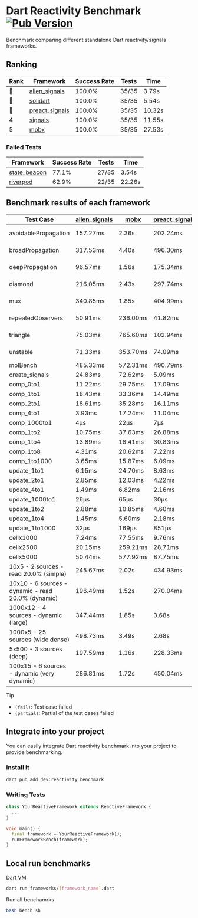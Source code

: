 # Dart Reactivity Benchmark [![Pub Version](https://img.shields.io/pub/v/reactivity_benchmark)](https://pub.dev/packages/reactivity_benchmark)

Benchmark comparing different standalone Dart reactivity/signals frameworks.

## Ranking

<!-- ranking start -->
| Rank | Framework | Success Rate | Tests | Time |
|------|-----------|--------------|-------|------|
| 🥇 | [alien_signals](https://github.com/medz/alien-signals-dart) | 100.0% | 35/35 | 3.79s |
| 🥈 | [solidart](https://github.com/nank1ro/solidart) | 100.0% | 35/35 | 5.54s |
| 🥉 | [preact_signals](https://pub.dev/packages/preact_signals) | 100.0% | 35/35 | 10.32s |
| 4 | [signals](https://github.com/rodydavis/signals.dart) | 100.0% | 35/35 | 11.55s |
| 5 | [mobx](https://github.com/mobxjs/mobx.dart) | 100.0% | 35/35 | 27.53s |

<!-- ranking end -->

### **Failed Tests**

<!-- fail start -->
| Framework | Success Rate | Tests | Time |
|-----------|--------------|-------|------|
| [state_beacon](https://github.com/jinyus/dart_beacon) | 77.1% | 27/35 | 3.54s |
| [riverpod](https://github.com/rrousselGit/riverpod) | 62.9% | 22/35 | 22.26s |

<!-- fail end -->

## Benchmark results of each framework

<!-- test-case start -->
| Test Case | [alien_signals](https://github.com/medz/alien-signals-dart) | [mobx](https://github.com/mobxjs/mobx.dart) | [preact_signals](https://pub.dev/packages/preact_signals) | [riverpod](https://github.com/rrousselGit/riverpod) | [signals](https://github.com/rodydavis/signals.dart) | [solidart](https://github.com/nank1ro/solidart) | [state_beacon](https://github.com/jinyus/dart_beacon) |
|---|---|---|---|---|---|---|---|
| avoidablePropagation | 157.27ms | 2.36s | 202.24ms | 1.42s | 204.59ms | 286.53ms | 187.89ms (fail) |
| broadPropagation | 317.53ms | 4.40s | 496.30ms | 83.05ms (fail) | 447.17ms | 525.91ms | 6.39ms (fail) |
| deepPropagation | 96.57ms | 1.56s | 175.34ms | 1.93s (fail) | 171.56ms | 170.16ms | 143.80ms (fail) |
| diamond | 216.05ms | 2.43s | 297.74ms | 2.62s (fail) | 276.93ms | 358.20ms | 184.41ms (fail) |
| mux | 340.85ms | 1.85s | 404.99ms | 570.18ms (fail) | 406.35ms | 443.32ms | 189.28ms (fail) |
| repeatedObservers | 50.91ms | 236.00ms | 41.82ms | 384.74ms (fail) | 44.34ms | 86.94ms | 52.65ms (fail) |
| triangle | 75.03ms | 765.60ms | 102.94ms | 953.26ms (fail) | 102.75ms | 119.47ms | 80.85ms (fail) |
| unstable | 71.33ms | 353.70ms | 74.09ms | 616.31ms (fail) | 79.47ms | 102.61ms | 336.17ms (fail) |
| molBench | 485.33ms | 572.31ms | 490.79ms | 11.02ms | 487.12ms | 500.93ms | 972μs |
| create_signals | 24.83ms | 72.62ms | 5.09ms | 23.57ms | 26.29ms | 71.74ms | 66.30ms |
| comp_0to1 | 11.22ms | 29.75ms | 17.09ms | 13.12ms | 11.60ms | 33.24ms | 53.11ms |
| comp_1to1 | 18.43ms | 33.36ms | 14.49ms | 21.55ms | 29.56ms | 38.16ms | 56.25ms |
| comp_2to1 | 18.61ms | 35.28ms | 16.11ms | 34.38ms | 13.31ms | 25.71ms | 39.94ms |
| comp_4to1 | 3.93ms | 17.24ms | 11.04ms | 7.18ms | 3.21ms | 26.63ms | 17.36ms |
| comp_1000to1 | 4μs | 22μs | 7μs | 3μs | 4μs | 22μs | 41μs |
| comp_1to2 | 10.75ms | 37.63ms | 26.88ms | 11.62ms | 13.50ms | 34.23ms | 47.18ms |
| comp_1to4 | 13.89ms | 18.41ms | 30.83ms | 20.94ms | 18.01ms | 28.61ms | 49.30ms |
| comp_1to8 | 4.31ms | 20.62ms | 7.22ms | 4.85ms | 8.08ms | 23.20ms | 43.44ms |
| comp_1to1000 | 3.65ms | 15.87ms | 6.09ms | 4.07ms | 3.89ms | 16.05ms | 38.22ms |
| update_1to1 | 6.15ms | 24.70ms | 8.63ms | 83.77ms | 8.86ms | 15.59ms | 5.64ms |
| update_2to1 | 2.85ms | 12.03ms | 4.22ms | 43.39ms | 4.47ms | 7.69ms | 2.85ms |
| update_4to1 | 1.49ms | 6.82ms | 2.16ms | 20.39ms | 2.22ms | 3.86ms | 1.47ms |
| update_1000to1 | 26μs | 65μs | 30μs | 213μs | 22μs | 38μs | 14μs |
| update_1to2 | 2.88ms | 10.85ms | 4.60ms | 43.41ms | 4.51ms | 7.68ms | 2.87ms |
| update_1to4 | 1.45ms | 5.60ms | 2.18ms | 20.95ms | 2.23ms | 3.84ms | 1.60ms |
| update_1to1000 | 32μs | 169μs | 851μs | 120μs | 43μs | 165μs | 377μs |
| cellx1000 | 7.24ms | 77.55ms | 9.76ms | N/A | 9.76ms | 12.53ms | 5.43ms |
| cellx2500 | 20.15ms | 259.21ms | 28.71ms | N/A | 28.52ms | 43.70ms | 27.86ms |
| cellx5000 | 50.44ms | 577.92ms | 87.75ms | N/A | 77.37ms | 118.94ms | 70.89ms |
| 10x5 - 2 sources - read 20.0% (simple) | 245.67ms | 2.02s | 434.93ms | 2.20s | 514.98ms | 354.65ms | 267.52ms |
| 10x10 - 6 sources - dynamic - read 20.0% (dynamic) | 196.49ms | 1.52s | 270.04ms | 1.46s (partial) | 283.69ms | 244.50ms | 216.00ms |
| 1000x12 - 4 sources - dynamic (large) | 347.44ms | 1.85s | 3.68s | 2.47s (partial) | 3.96s | 466.42ms | 356.70ms |
| 1000x5 - 25 sources (wide dense) | 498.73ms | 3.49s | 2.68s | 4.04s | 3.59s | 725.38ms | 523.46ms |
| 5x500 - 3 sources (deep) | 197.59ms | 1.16s | 228.33ms | 1.38s | 223.52ms | 265.41ms | 204.61ms |
| 100x15 - 6 sources - dynamic (very dynamic) | 286.81ms | 1.72s | 450.04ms | 1.76s (partial) | 488.61ms | 380.09ms | 261.67ms |

<!-- test-case end -->

> [!TIP]
> - `(fail)`: Test case failed
> - `(partial)`: Partial of the test cases failed

## Integrate into your project

You can easily integrate Dart reactivity benchmark into your project to provide benchmarking.

### Install it

```bash
dart pub add dev:reactivity_benchmark
```

### Writing Tests

```dart
class YourReactiveFramework extends ReactiveFramework {
  ...
}

void main() {
  final framework = YourReactiveFramework();
  runFrameworkBench(framework);
}
```

## Local run benchmarks

Dart VM
```bash
dart run frameworks/[framework_name].dart
```

Run all benchamrks
```bash
bash bench.sh
```

